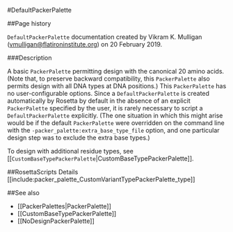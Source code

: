 #DefaultPackerPalette

##Page history

`DefaultPackerPalette` documentation created by Vikram K. Mulligan (vmulligan@flatironinstitute.org) on 20 February 2019.

###Description

A basic `PackerPalette` permitting design with the canonical 20 amino acids.  (Note that, to preserve backward compatibility, this `PackerPalette` also permits design with all DNA types at DNA positions.)  This `PackerPalette` has no user-configurable options.  Since a `DefaultPackerPalette` is created automatically by Rosetta by default in the absence of an explicit `PackerPalette` specified by the user, it is rarely necessary to script a `DefaultPackerPalette` explicitly.  (The one situation in which this might arise would be if the default `PackerPalette` were overridden on the command line with the `-packer_palette:extra_base_type_file` option, and one particular design step was to exclude the extra base types.)

To design with additional residue types, see [[`CustomBaseTypePackerPalette`|CustomBaseTypePackerPalette]].

##RosettaScripts Details
[[include:packer_palette_CustomVariantTypePackerPalette_type]]

##See also

* [[PackerPalettes|PackerPalette]]
* [[CustomBaseTypePackerPalette]]
* [[NoDesignPackerPalette]]
